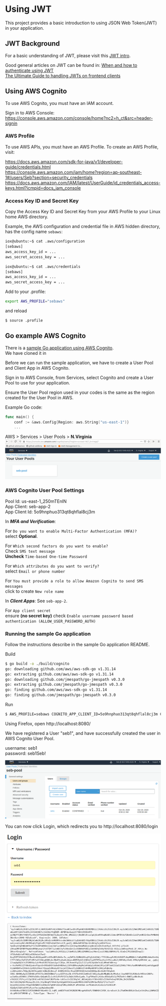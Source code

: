 # Using JWT

This project provides a basic introduction to using JSON Web Token(JWT) in your application.  

## JWT Background

For a basic understanding of JWT, please visit this [JWT intro](https://jwt.io/introduction/).  

Good general articles on JWT can be found in:
[When and how to authenticate using JWT](https://blog.logrocket.com/jwt-authentication-best-practices/)  
[The Ultimate Guide to handling JWTs on frontend clients](https://hasura.io/blog/best-practices-of-using-jwt-with-graphql/)  

## Using AWS Cognito

To use AWS Cognito, you must have an IAM account.  

Sign in to AWS Console:  
https://console.aws.amazon.com/console/home?nc2=h_ct&src=header-signin


### AWS Profile

To use AWS APIs, you must have an AWS Profile.
To create an AWS Profile, visit:  

https://docs.aws.amazon.com/sdk-for-java/v1/developer-guide/credentials.html  
https://console.aws.amazon.com/iam/home?region=ap-southeast-1#/users/Seb?section=security_credentials  
https://docs.aws.amazon.com/IAM/latest/UserGuide/id_credentials_access-keys.html?icmpid=docs_iam_console  


### Access Key ID and Secret Key

Copy the Access Key ID and Secret Key from your AWS Profile to your Linux home AWS directory.  

Example, the AWS configuration and credential file in AWS hidden directory, has the config name `sebaws`:  
```sh
iox@ubuntu:~$ cat .aws/configuration 
[sebaws]
aws_access_key_id = ...
aws_secret_access_key = ...
```

```sh
iox@ubuntu:~$ cat .aws/credentials 
[sebaws]
aws_access_key_id = ...
aws_secret_access_key = ...
```

Add to your .profile:
```sh
export AWS_PROFILE="sebaws"
```

and reload
```sh
$ source .profile
```

## Go example AWS Cognito

There is a [sample Go application using AWS Cognito](https://github.com/br4in3x/golang-cognito-example).  
We have cloned it in

Before we can run the sample application, we have to create a User Pool and Client App in AWS Cognito.  

Sign in to AWS Console, from Services, select Cognito and create a User Pool to use for your application.  

Ensure the User Pool region used in your codes is the same as the region created for the User Pool in AWS.  

Example Go code:  
```go
func main() {
    conf := &aws.Config{Region: aws.String("us-east-1")}
    ...
```

AWS > Services > User Pools > **N.Virginia**  
![aws-cognito-userpool-NVirginia](../media/aws-cognito-userpool-NVirginia.png)

### AWS Cognito User Pool Settings

Pool Id: us-east-1_250mTEnIN  
App Client: seb-app-2  
App Client Id: 5o9hnphuo313qt8qhflal8cj3m  

In ***MFA and Verification***:  

For `Do you want to enable Multi-Factor Authentication (MFA)?`  
  select **Optional**.  

For `Which second factors do you want to enable?`  
  Check `SMS text message`  
  **Uncheck** `Time-based One-time Password`

For `Which attributes do you want to verify?`  
  select `Email or phone number`  

For `You must provide a role to allow Amazon Cognito to send SMS messages`  
  click to create `New role name`  

In ***Client Apps***:
See `seb-app-2`.

For `App client secret`  
  ensure **(no secret key)** 
  check `Enable username password based authentication (ALLOW_USER_PASSWORD_AUTH)`  

### Running the sample Go application

Follow the instructions describe in the sample Go application README.  

Build  
```sh
$ go build -o ./build/cognito
go: downloading github.com/aws/aws-sdk-go v1.31.14
go: extracting github.com/aws/aws-sdk-go v1.31.14
go: downloading github.com/jmespath/go-jmespath v0.3.0
go: extracting github.com/jmespath/go-jmespath v0.3.0
go: finding github.com/aws/aws-sdk-go v1.31.14
go: finding github.com/jmespath/go-jmespath v0.3.0
```
Run  
```sh
$ AWS_PROFILE=sebaws COGNITO_APP_CLIENT_ID=5o9hnphuo313qt8qhflal8cj3m COGNITO_USER_POOL_ID=us-east-1_250mTEnIN PORT=8080 ./build/cognito
```

Using Firefox, open http://localhost:8080/  

We have registered a User "seb1", and have successfully created the user in AWS Cognito User Pool.  

username: seb1  
password: seb1Seb!

![aws-cognito-username-seb1](../media/aws-cognito-username-seb1.png)  

You can now click Login, which redirects you to http://localhost:8080/login  

![jwt-aws-cognito-seb1](../media/jwt-aws-cognito-seb1.png)  

